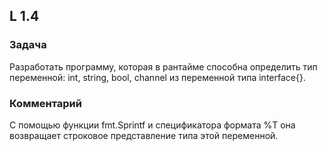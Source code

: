 ## L 1.4

### Задача
Разработать программу, которая в рантайме способна определить тип переменной: int, string, bool, channel из переменной типа interface{}.

### Комментарий
С помощью функции fmt.Sprintf и спецификатора формата %T она возвращает строковое представление типа этой переменной.
